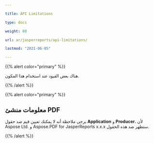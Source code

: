 ```yaml
---

title: API Limitations 

type: docs

weight: 80

url: ar/jasperreports/api-limitations/

lastmod: "2021-06-05"

---
```




{{% alert color="primary" %}}



هناك بعض القيود عند استخدام هذا المكون.



{{% /alert %}}



{{% alert color="primary" %}}



## **معلومات منشئ PDF**

يرجى ملاحظة أنه لا يمكنك تعيين قيم ضد حقول **Application** و **Producer**، لأن Aspose Ltd. و Aspose.PDF for JasperReports x.x.x ستظهر ضد هذه الحقول.



{{% /alert %}}

```